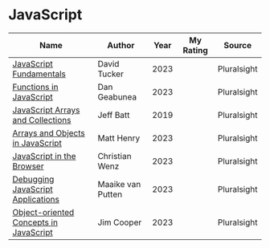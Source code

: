 # JavaScript

| Name                                                                                                                      | Author            | Year | My Rating | Source      |
| ------------------------------------------------------------------------------------------------------------------------- | ----------------- | ---- | --------- | ----------- |
| [JavaScript Fundamentals](https://app.pluralsight.com/library/courses/fundamentals-javascript)                            | David Tucker      | 2023 |           | Pluralsight |
| [Functions in JavaScript](https://app.pluralsight.com/library/courses/functions-javascript)                               | Dan Geabunea      | 2023 |           | Pluralsight |
| [JavaScript Arrays and Collections](https://app.pluralsight.com/library/courses/javascript-arrays-collections)            | Jeff Batt         | 2019 |           | Pluralsight |
| [Arrays and Objects in JavaScript](https://app.pluralsight.com/library/courses/javascript-arrays-objects)                 | Matt Henry        | 2023 |           | Pluralsight |
| [JavaScript in the Browser](https://app.pluralsight.com/library/courses/javascript-browser)                               | Christian Wenz    | 2023 |           | Pluralsight |
| [Debugging JavaScript Applications](https://app.pluralsight.com/library/courses/javascript-debugging-applications)        | Maaike van Putten | 2023 |           | Pluralsight |
| [Object-oriented Concepts in JavaScript](https://app.pluralsight.com/library/courses/javascript-object-oriented-concepts) | Jim Cooper        | 2023 |           | Pluralsight |
